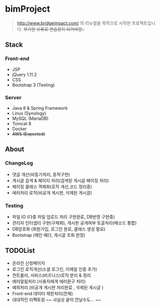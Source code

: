 # bimProject

> http://www.bridgeimpact.com/ 의 리뉴얼을 목적으로 시작한 프로젝트입니다.  ~~무기한 보류로 연습장이 되어버렸..~~


## Stack


### Front-end
- JSP
- jQuery 1.11.2
- CSS
- Bootstrap 3 (Testing)

### Server
- Java 8 & Spring Framework
- Linux (Synology)
- MySQL (MariaDB)
- Tomcat 8
- Docker
- ~~AWS (Expected)~~

## About

### ChangeLog
- 댓글 개선(비동기처리, 동적구현)
- 게시글 검색 & 페이지 처리(검색된 게시글 페이징 처리)
- 페이징 클래스 객체화(로직 개선,코드 정리중)
- 에러처리 로직(비공개 게시판, 삭제된 게시글)

### Testing
- 파일 IO (다중 파일 업로드 처리 구현완료, DB반영 구현중)
- 관리자 인터셉터 구현(구체화), 게시판 공개여부 토글처리(메소드 통합)
- DB암호화 (회원가입, 로그인 완료, 클래스 생성 필요) 
- Bootstrap (메인 헤더, 게시글 조회 한정)
 

## TODOList
- 온라인 신청페이지
- 로그인 로직개선(소셜 로그인, 이메일 인증 추가)
- 컨트롤러, 서비스(비즈니스)로직 분리 & 정리
- 에러알림처리 (사용자에게 에러문구 처리)
- 예외처리 (비공개 게시판 처리완료 , 삭제된 게시글 )
- Front-end 데이터 제한처리(전체)
- 대대적인 리펙토링 ~~ 사실상 끝이 안날수도... ~~
